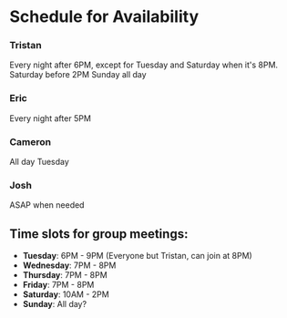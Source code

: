 # Schedule for Availability

### Tristan
Every night after 6PM, except for Tuesday and Saturday when it's 8PM.
Saturday before 2PM
Sunday all day

### Eric
Every night after 5PM

### Cameron
All day Tuesday

### Josh
ASAP when needed

## Time slots for group meetings:

- **Tuesday**: 6PM - 9PM (Everyone but Tristan, can join at 8PM)
- **Wednesday**: 7PM - 8PM
- **Thursday**: 7PM - 8PM
- **Friday**: 7PM - 8PM
- **Saturday**: 10AM - 2PM
- **Sunday**: All day?